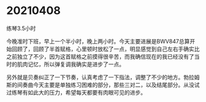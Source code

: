 # 20210408

练琴3.5小时

今晚准时下班，早上一个半小时，晚上两小时。今天主要进展是BWV847总算开始回顾了，回顾了半首赋格，心里顿时放松了一点，明显感觉到自己左右手确实比之前独立了不少，因为这首赋格之前摸得很辛苦，而我确信现在的我已经没有了当时的肌肉记忆，所以弹复调我确实是进步了一点。

另外就是贝奏纠正了一下节奏，认真考虑了一下指法，调整了不少的地方。勃拉姆斯的间奏曲今天主要是单独练习困难的部分，那些三对二，以及结尾部分。从没试过练琴有如此大的压力，希望每天都要有肉眼可见的进步。

